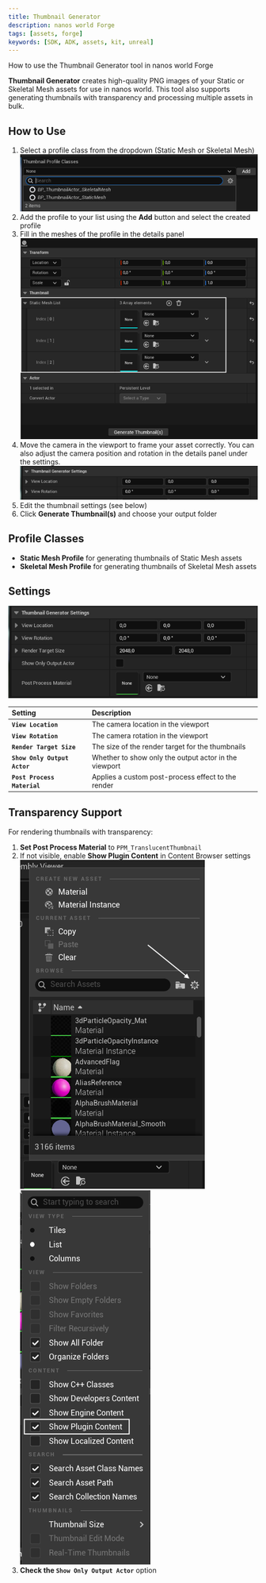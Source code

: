 ```yaml
---
title: Thumbnail Generator
description: nanos world Forge
tags: [assets, forge]
keywords: [SDK, ADK, assets, kit, unreal]
---
```


How to use the Thumbnail Generator tool in nanos world Forge

**Thumbnail Generator** creates high-quality PNG images of your Static or Skeletal Mesh assets for use in nanos world. This tool also supports generating thumbnails with transparency and processing multiple assets in bulk.

## How to Use

1. Select a profile class from the dropdown (Static Mesh or Skeletal Mesh)
![](/img/docs/forge-21.webp)
2. Add the profile to your list using the **Add** button and select the created profile
3. Fill in the meshes of the profile in the details panel
![](/img/docs/forge-22.webp)
4. Move the camera in the viewport to frame your asset correctly. You can also adjust the camera position and rotation in the details panel under the settings.
![](/img/docs/forge-23.webp)
5. Edit the thumbnail settings (see below)
6. Click **Generate Thumbnail(s)** and choose your output folder

## Profile Classes

- **Static Mesh Profile** for generating thumbnails of Static Mesh assets
- **Skeletal Mesh Profile** for generating thumbnails of Skeletal Mesh assets

## Settings

![](/img/docs/forge-24.webp)

| Setting | Description |
| :--- | :--- |
| **`View Location`** | The camera location in the viewport |
| **`View Rotation`** | The camera rotation in the viewport |
| **`Render Target Size`** | The size of the render target for the thumbnails |
| **`Show Only Output Actor`** | Whether to show only the output actor in the viewport |
| **`Post Process Material`** | Applies a custom post-process effect to the render |

## Transparency Support

For rendering thumbnails with transparency:

1. **Set Post Process Material** to `PPM_TranslucentThumbnail`
2. If not visible, enable **Show Plugin Content** in Content Browser settings
![](/img/docs/forge-25.webp)
![](/img/docs/forge-26.webp)
3. **Check the `Show Only Output Actor`** option